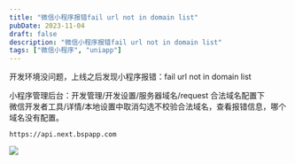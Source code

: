 ```yaml
---
title: "微信小程序报错fail url not in domain list"
pubDate: 2023-11-04
draft: false
description: "微信小程序报错fail url not in domain list"
tags: ["微信小程序", "uniapp"]
---
```


开发环境没问题，上线之后发现小程序报错：fail url not in domain list

小程序管理后台：开发管理/开发设置/服务器域名/request 合法域名配置下  
微信开发者工具/详情/本地设置中取消勾选不校验合法域名，查看报错信息，哪个域名没有配置。

```
https://api.next.bspapp.com
```

![](https://cdn.jiangwei.zone/blog/202311042137458.png)
